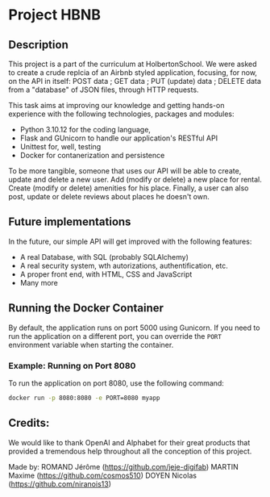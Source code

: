 # Project HBNB

## Description

This project is a part of the curriculum at HolbertonSchool. 
We were asked to create a crude replcia of an Airbnb styled application, focusing, for now, on the API in itself: POST data ; GET data ; PUT (update) data ; DELETE data from a "database" of JSON files, through HTTP requests.

This task aims at improving our knowledge and getting hands-on experience with the following technologies, packages and modules:
- Python 3.10.12 for the coding language,
- Flask and GUnicorn to handle our application's RESTful API
- Unittest for, well, testing
- Docker for contanerization and persistence

To be more tangible, someone that uses our API will be able to create, update and delete a new user. Add (modify or delete) a new place for rental. Create (modify or delete) amenities for his place. Finally, a user can also post, update or delete reviews about places he doesn't own.

## Future implementations

In the future, our simple API will get improved with the following features:
- A real Database, with SQL (probably SQLAlchemy)
- A real security system, wth autorizations, authentification, etc.
- A proper front end, with HTML, CSS and JavaScript
- Many more


## Running the Docker Container

By default, the application runs on port 5000 using Gunicorn. If you need to run the application on a different port, you can override the `PORT` environment variable when starting the container.

### Example: Running on Port 8080

To run the application on port 8080, use the following command:

```sh
docker run -p 8080:8080 -e PORT=8080 myapp
```

## Credits:

We would like to thank OpenAI and Alphabet for their great products that provided a tremendous help throughout all the conception of this project.

Made by:
ROMAND Jérôme (https://github.com/jeje-digifab)
MARTIN Maxime (https://github.com/cosmos510)
DOYEN Nicolas (https://github.com/niranois13)
